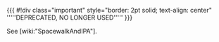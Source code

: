{{{
#!div class="important" style="border: 2pt solid; text-align: center"
'''''DEPRECATED, NO LONGER USED'''''
}}}

See [wiki:"SpacewalkAndIPA"].